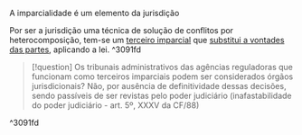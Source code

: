 A imparcialidade é um elemento da jurisdição

Por ser a jurisdição uma técnica de solução de conflitos por heterocomposição, tem-se um <u>terceiro imparcial</u> que <u>substitui a vontades das partes</u>, aplicando a lei. ^3091fd

>[!question] Os tribunais administrativos das agências reguladoras que funcionam como terceiros imparciais podem ser considerados órgãos jurisdicionais?
>Não, por ausência de definitividade dessas decisões, sendo passíveis de ser revistas pelo poder judiciário (inafastabilidade do poder judiciário - art. 5º, XXXV da CF/88)

^3091fd

